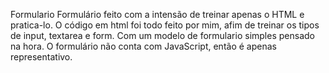Formulario
Formulário feito com a intensão de treinar apenas o HTML e pratica-lo.
O código em html foi todo feito por mim, afim de treinar os tipos de input, textarea e form.
Com um modelo de formulario simples pensado na hora.
O formulário não conta com JavaScript, então é apenas representativo.
